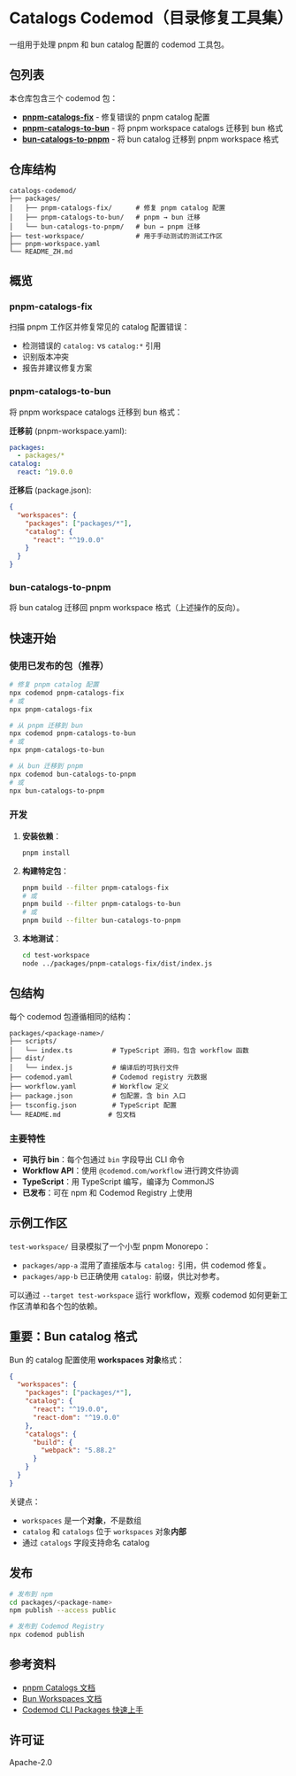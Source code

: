 # Catalogs Codemod（目录修复工具集）

一组用于处理 pnpm 和 bun catalog 配置的 codemod 工具包。

## 包列表

本仓库包含三个 codemod 包：

- **[pnpm-catalogs-fix](https://app.codemod.com/registry/pnpm-catalogs-fix)** - 修复错误的 pnpm catalog 配置
- **[pnpm-catalogs-to-bun](https://app.codemod.com/registry/pnpm-catalogs-to-bun)** - 将 pnpm workspace catalogs 迁移到 bun 格式
- **[bun-catalogs-to-pnpm](https://app.codemod.com/registry/bun-catalogs-to-pnpm)** - 将 bun catalog 迁移到 pnpm workspace 格式

## 仓库结构

```
catalogs-codemod/
├── packages/
│   ├── pnpm-catalogs-fix/      # 修复 pnpm catalog 配置
│   ├── pnpm-catalogs-to-bun/   # pnpm → bun 迁移
│   └── bun-catalogs-to-pnpm/   # bun → pnpm 迁移
├── test-workspace/             # 用于手动测试的测试工作区
├── pnpm-workspace.yaml
└── README_ZH.md
```

## 概览

### pnpm-catalogs-fix

扫描 pnpm 工作区并修复常见的 catalog 配置错误：
- 检测错误的 `catalog:` vs `catalog:*` 引用
- 识别版本冲突
- 报告并建议修复方案

### pnpm-catalogs-to-bun

将 pnpm workspace catalogs 迁移到 bun 格式：

**迁移前** (pnpm-workspace.yaml):
```yaml
packages:
  - packages/*
catalog:
  react: ^19.0.0
```

**迁移后** (package.json):
```json
{
  "workspaces": {
    "packages": ["packages/*"],
    "catalog": {
      "react": "^19.0.0"
    }
  }
}
```

### bun-catalogs-to-pnpm

将 bun catalog 迁移回 pnpm workspace 格式（上述操作的反向）。

## 快速开始

### 使用已发布的包（推荐）

```bash
# 修复 pnpm catalog 配置
npx codemod pnpm-catalogs-fix
# 或
npx pnpm-catalogs-fix

# 从 pnpm 迁移到 bun
npx codemod pnpm-catalogs-to-bun
# 或
npx pnpm-catalogs-to-bun

# 从 bun 迁移到 pnpm
npx codemod bun-catalogs-to-pnpm
# 或
npx bun-catalogs-to-pnpm
```

### 开发

1. **安装依赖**：
   ```bash
   pnpm install
   ```

2. **构建特定包**：
   ```bash
   pnpm build --filter pnpm-catalogs-fix
   # 或
   pnpm build --filter pnpm-catalogs-to-bun
   # 或
   pnpm build --filter bun-catalogs-to-pnpm
   ```

3. **本地测试**：
   ```bash
   cd test-workspace
   node ../packages/pnpm-catalogs-fix/dist/index.js
   ```

## 包结构

每个 codemod 包遵循相同的结构：

```
packages/<package-name>/
├── scripts/
│   └── index.ts          # TypeScript 源码，包含 workflow 函数
├── dist/
│   └── index.js          # 编译后的可执行文件
├── codemod.yaml          # Codemod registry 元数据
├── workflow.yaml         # Workflow 定义
├── package.json          # 包配置，含 bin 入口
├── tsconfig.json         # TypeScript 配置
└── README.md            # 包文档
```

### 主要特性

- **可执行 bin**：每个包通过 `bin` 字段导出 CLI 命令
- **Workflow API**：使用 `@codemod.com/workflow` 进行跨文件协调
- **TypeScript**：用 TypeScript 编写，编译为 CommonJS
- **已发布**：可在 npm 和 Codemod Registry 上使用

## 示例工作区

`test-workspace/` 目录模拟了一个小型 pnpm Monorepo：

- `packages/app-a` 混用了直接版本与 `catalog:` 引用，供 codemod 修复。
- `packages/app-b` 已正确使用 `catalog:` 前缀，供比对参考。

可以通过 `--target test-workspace` 运行 workflow，观察 codemod 如何更新工作区清单和各个包的依赖。

## 重要：Bun catalog 格式

Bun 的 catalog 配置使用 **workspaces 对象**格式：

```json
{
  "workspaces": {
    "packages": ["packages/*"],
    "catalog": {
      "react": "^19.0.0",
      "react-dom": "^19.0.0"
    },
    "catalogs": {
      "build": {
        "webpack": "5.88.2"
      }
    }
  }
}
```

关键点：
- `workspaces` 是一个**对象**，不是数组
- `catalog` 和 `catalogs` 位于 `workspaces` 对象**内部**
- 通过 `catalogs` 字段支持命名 catalog

## 发布

```bash
# 发布到 npm
cd packages/<package-name>
npm publish --access public

# 发布到 Codemod Registry
npx codemod publish
```

## 参考资料

- [pnpm Catalogs 文档](https://pnpm.io/catalogs)
- [Bun Workspaces 文档](https://bun.sh/docs/install/workspaces)
- [Codemod CLI Packages 快速上手](https://docs.codemod.com/cli/packages/quickstart)

## 许可证

Apache-2.0

